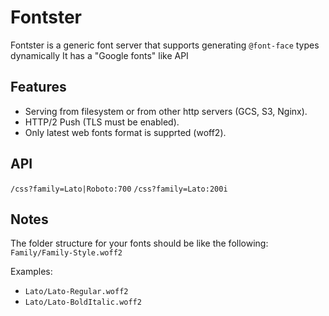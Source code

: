 # Fontster

Fontster is a generic font server that supports generating `@font-face` types dynamically
It has a "Google fonts" like API

## Features

- Serving from filesystem or from other http servers (GCS, S3, Nginx).
- HTTP/2 Push (TLS must be enabled).
- Only latest web fonts format is supprted (woff2).

## API

`/css?family=Lato|Roboto:700`
`/css?family=Lato:200i`

## Notes

The folder structure for your fonts should be like the following: `Family/Family-Style.woff2`

Examples:

- `Lato/Lato-Regular.woff2`
- `Lato/Lato-BoldItalic.woff2`
